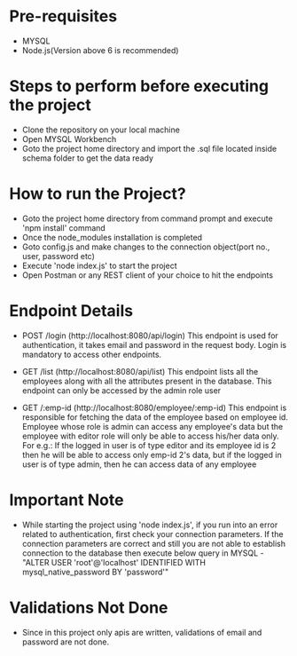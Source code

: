 # Pre-requisites
  - MYSQL
  - Node.js(Version above 6 is recommended)
  
# Steps to perform before executing the project
  - Clone the repository on  your local machine
  - Open MYSQL Workbench
  - Goto the project home directory and import the .sql file located inside schema folder to get the data ready
  
# How to run the Project?
  - Goto the project home directory from command prompt and execute 'npm install' command
  - Once the node_modules installation is completed
  - Goto config.js and make changes to the connection object(port no., user, password etc)
  - Execute 'node index.js' to start the project
  - Open Postman or any REST client of your choice to hit the endpoints
  
# Endpoint Details  
  - POST  /login (http://localhost:8080/api/login)
    This endpoint is used for authentication, it takes email and password in the request body. Login is mandatory to access other endpoints.
  
  - GET  /list (http://localhost:8080/api/list)
    This endpoint lists all the employees along with all the attributes present in the database. This endpoint can only be accessed by the admin role user
    
  - GET  /:emp-id (http://localhost:8080/employee/:emp-id)
    This endpoint is responsible for fetching the data of the employee based on employee id. Employee whose role is admin can access any employee's data but the employee with editor role will only be able to access his/her data only. For e.g.: If the logged in user is of type editor and its employee id is 2 then he will be able to access only emp-id 2's data, but if the logged in user is of type admin, then he can access data of any employee
    
# Important Note
  - While starting the project using 'node index.js', if you run into an error related to authentication, first check your connection parameters. If the connection parameters are correct and still you are not able to establish connection to the database then execute below query in MYSQL - "ALTER USER 'root'@'localhost' IDENTIFIED WITH mysql_native_password BY 'password'"
  
# Validations Not Done
  - Since in this project only apis are written, validations of email and password are not done.
